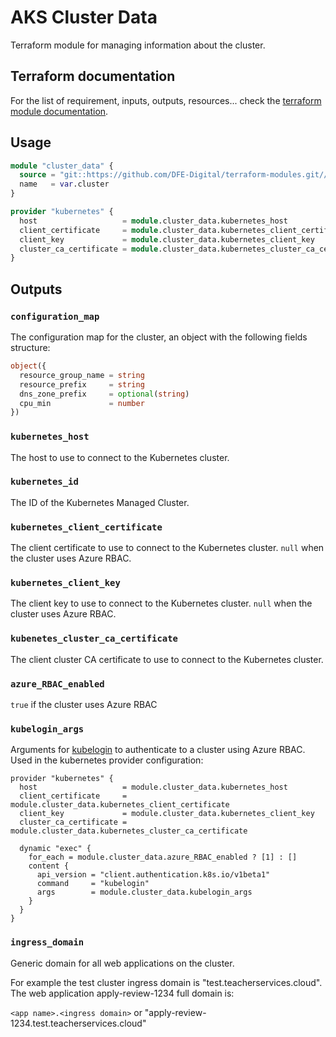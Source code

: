 # AKS Cluster Data

Terraform module for managing information about the cluster.

## Terraform documentation
For the list of requirement, inputs, outputs, resources... check the [terraform module documentation](tfdocs.md).

## Usage

```terraform
module "cluster_data" {
  source = "git::https://github.com/DFE-Digital/terraform-modules.git//aks/cluster_data?ref=stable"
  name   = var.cluster
}

provider "kubernetes" {
  host                   = module.cluster_data.kubernetes_host
  client_certificate     = module.cluster_data.kubernetes_client_certificate
  client_key             = module.cluster_data.kubernetes_client_key
  cluster_ca_certificate = module.cluster_data.kubernetes_cluster_ca_certificate
}
```

## Outputs

### `configuration_map`

The configuration map for the cluster, an object with the following fields structure:

```terraform
object({
  resource_group_name = string
  resource_prefix     = string
  dns_zone_prefix     = optional(string)
  cpu_min             = number
})
```

### `kubernetes_host`

The host to use to connect to the Kubernetes cluster.

### `kubernetes_id`

The ID of the Kubernetes Managed Cluster.

### `kubernetes_client_certificate`

The client certificate to use to connect to the Kubernetes cluster. `null` when the cluster uses Azure RBAC.

### `kubernetes_client_key`

The client key to use to connect to the Kubernetes cluster. `null` when the cluster uses Azure RBAC.

### `kubenetes_cluster_ca_certificate`

The client cluster CA certificate to use to connect to the Kubernetes cluster.

### `azure_RBAC_enabled`

`true` if the cluster uses Azure RBAC

### `kubelogin_args`

Arguments for [kubelogin](https://azure.github.io/kubelogin/) to authenticate to a cluster using Azure RBAC. Used in the kubernetes provider configuration:

```hcl
provider "kubernetes" {
  host                   = module.cluster_data.kubernetes_host
  client_certificate     = module.cluster_data.kubernetes_client_certificate
  client_key             = module.cluster_data.kubernetes_client_key
  cluster_ca_certificate = module.cluster_data.kubernetes_cluster_ca_certificate

  dynamic "exec" {
    for_each = module.cluster_data.azure_RBAC_enabled ? [1] : []
    content {
      api_version = "client.authentication.k8s.io/v1beta1"
      command     = "kubelogin"
      args        = module.cluster_data.kubelogin_args
    }
  }
}
```

### `ingress_domain`

Generic domain for all web applications on the cluster.

For example the test cluster ingress domain is "test.teacherservices.cloud". The web application apply-review-1234 full domain is:

`<app name>.<ingress domain>` or
"apply-review-1234.test.teacherservices.cloud"
